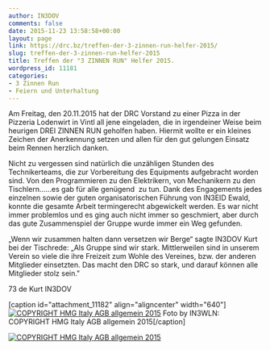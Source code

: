 ```yaml
---
author: IN3DOV
comments: false
date: 2015-11-23 13:58:58+00:00
layout: page
link: https://drc.bz/treffen-der-3-zinnen-run-helfer-2015/
slug: treffen-der-3-zinnen-run-helfer-2015
title: Treffen der "3 ZINNEN RUN" Helfer 2015.
wordpress_id: 11181
categories:
- 3 Zinnen Run
- Feiern und Unterhaltung
---
```


Am Freitag, den 20.11.2015 hat der DRC Vorstand zu einer Pizza in der Pizzeria Lodenwirt in Vintl all jene eingeladen, die in irgendeiner Weise beim heurigen DREI ZINNEN RUN geholfen haben. Hiermit wollte er ein kleines Zeichen der Anerkennung setzen und allen für den gut gelungen Einsatz beim Rennen herzlich danken.




Nicht zu vergessen sind natürlich die unzähligen Stunden des Technikerteams, die zur Vorbereitung des Equipments aufgebracht worden sind. Von den Programmieren zu den Elektrikern, von Mechanikern zu den Tischlern……es gab für alle genügend  zu tun. Dank des Engagements jedes einzelnen sowie der guten organisatorischen Führung von IN3EID Ewald, konnte die gesamte Arbeit termingerecht abgewickelt werden. Es war nicht immer problemlos und es ging auch nicht immer so geschmiert, aber durch das gute Zusammenspiel der Gruppe wurde immer ein Weg gefunden.




„Wenn wir zusammen halten dann versetzen wir Berge“ sagte IN3DOV Kurt bei der Tischrede: „Als Gruppe sind wir stark. Mittlerweilen sind in unserem Verein so viele die ihre Freizeit zum Wohle des Vereines, bzw. der anderen Mitglieder einsetzten. Das macht den DRC so stark, und darauf können alle Mitglieder stolz sein."




73 de Kurt IN3DOV




[caption id="attachment_11182" align="aligncenter" width="640"][![COPYRIGHT HMG Italy AGB allgemein 2015](https://drc.bz/wp-content/uploads/2015/11/pizza-1024x683.jpg)](https://drc.bz/wp-content/uploads/2015/11/pizza.jpg) Foto by IN3WLN: COPYRIGHT HMG Italy AGB allgemein 2015[/caption]

[![COPYRIGHT HMG Italy AGB allgemein 2015](https://drc.bz/wp-content/uploads/2015/11/pizza-2-1024x683.jpg)](https://drc.bz/wp-content/uploads/2015/11/pizza-2.jpg)
